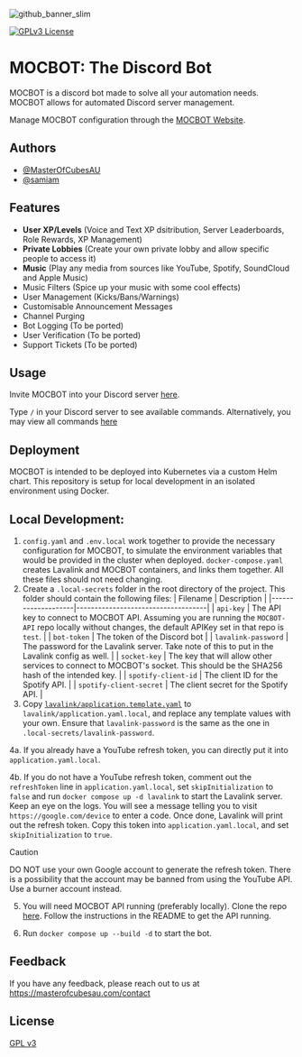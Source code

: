 ![github_banner_slim](https://github.com/MasterOfCubesAU/MOCBOT/assets/38149391/9f5f850c-cead-4e5e-9cab-ecdf886b6b9a)

[![GPLv3 License](https://img.shields.io/badge/License-GPL%20v3-yellow.svg)](https://opensource.org/licenses/)

# MOCBOT: The Discord Bot

MOCBOT is a discord bot made to solve all your automation needs. MOCBOT allows for automated Discord server management.

Manage MOCBOT configuration through the [MOCBOT Website](https://mocbot.masterofcubesau.com/).

## Authors

- [@MasterOfCubesAU](https://www.github.com/MasterOfCubesAU)
- [@samiam](https://github.com/sam1357)

## Features

- **User XP/Levels** (Voice and Text XP dsitribution, Server Leaderboards, Role Rewards, XP Management)
- **Private Lobbies** (Create your own private lobby and allow specific people to access it)
- **Music** (Play any media from sources like YouTube, Spotify, SoundCloud and Apple Music)
- Music Filters (Spice up your music with some cool effects)
- User Management (Kicks/Bans/Warnings)
- Customisable Announcement Messages
- Channel Purging
- Bot Logging (To be ported)
- User Verification (To be ported)
- Support Tickets (To be ported)

## Usage

Invite MOCBOT into your Discord server [here](https://discord.com/api/oauth2/authorize?client_id=417962459811414027&permissions=8&scope=bot%20applications.commands).

Type `/` in your Discord server to see available commands. Alternatively, you may view all commands [here](https://mocbot.masterofcubesau.com/commands)

## Deployment

MOCBOT is intended to be deployed into Kubernetes via a custom Helm chart. This repository is setup for local development
in an isolated environment using Docker.

## Local Development:

1. `config.yaml` and `.env.local` work together to provide the necessary configuration for MOCBOT, to simulate the environment variables that would be provided
   in the cluster when deployed. `docker-compose.yaml` creates Lavalink and MOCBOT containers, and links them together. All these files should not need changing.
2. Create a `.local-secrets` folder in the root directory of the project. This folder should contain the following files:
   | Filename | Description |
   |--------------------|------------------------------------|
   | `api-key` | The API key to connect to MOCBOT API. Assuming you are running the `MOCBOT-API` repo locally without changes, the default APIKey set in that repo is `test`. |
   | `bot-token` | The token of the Discord bot |
   | `lavalink-password` | The password for the Lavalink server. Take note of this to put in the Lavalink config as well. |
   | `socket-key` | The key that will allow other services to connect to MOCBOT's socket. This should be the SHA256 hash of the intended key. |
   | `spotify-client-id` | The client ID for the Spotify API. |
   | `spotify-client-secret` | The client secret for the Spotify API. |
3. Copy [`lavalink/application.template.yaml`](./lavalink/application.template.yaml) to `lavalink/application.yaml.local`, and replace any template values with your own. Ensure that
   `lavalink-password` is the same as the one in `.local-secrets/lavalink-password`.

4a. If you already have a YouTube refresh token, you can directly put it into `application.yaml.local`.

4b. If you do not have a YouTube refresh token, comment out the `refreshToken` line in `application.yaml.local`, set `skipInitialization` to `false`
and run `docker compose up -d lavalink` to start the Lavalink server.
Keep an eye on the logs. You will see a message telling you to visit `https://google.com/device` to enter a code. Once done, Lavalink will print out the refresh token.
Copy this token into `application.yaml.local`, and set `skipInitialization` to `true`.

> [!CAUTION]
> DO NOT use your own Google account to generate the refresh token. There is a possibility that the account may be banned from using the YouTube API.
> Use a burner account instead.

5. You will need MOCBOT API running (preferably locally). Clone the repo [here](https://github.com/mocbotau/mocbot-api).
   Follow the instructions in the README to get the API running.

6. Run `docker compose up --build -d` to start the bot.

## Feedback

If you have any feedback, please reach out to us at https://masterofcubesau.com/contact

## License

[GPL v3](https://choosealicense.com/licenses/gpl-3.0/)
